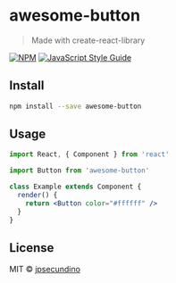 # awesome-button

> Made with create-react-library

[![NPM](https://img.shields.io/npm/v/awesome-button.svg)](https://www.npmjs.com/package/awesome-button) [![JavaScript Style Guide](https://img.shields.io/badge/code_style-standard-brightgreen.svg)](https://standardjs.com)

## Install

```bash
npm install --save awesome-button
```

## Usage

```jsx
import React, { Component } from 'react'

import Button from 'awesome-button'

class Example extends Component {
  render() {
    return <Button color="#ffffff" />
  }
}
```

## License

MIT © [jpsecundino](https://github.com/jpsecundino)
